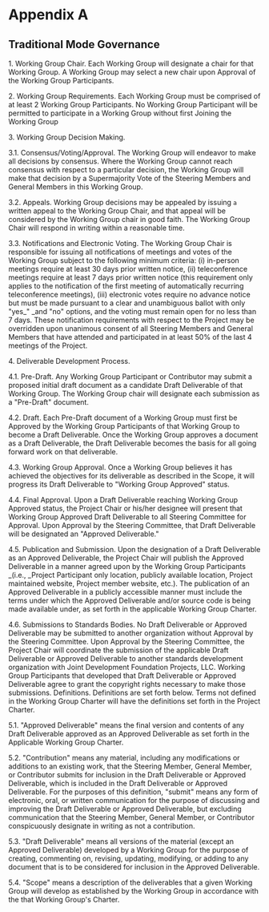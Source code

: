 # Appendix A 

## Traditional Mode Governance 

1\. Working Group Chair. Each Working Group will designate a chair for that Working Group. A Working Group may select a new chair upon Approval of the Working Group Participants.

2\. Working Group Requirements. Each Working Group must be comprised of at least 2 Working Group Participants. No Working Group Participant will be permitted to participate in a Working Group without first Joining the Working Group 

3\. Working Group Decision Making. 

3.1\. Consensus/Voting/Approval. The Working Group will endeavor to make all decisions by consensus. Where the Working Group cannot reach consensus with respect to a particular decision, the Working Group will make that decision by a Supermajority Vote of the Steering Members and General Members in this Working Group. 


3.2\. Appeals. Working Group decisions may be appealed by issuing `a `written appeal to the Working Group Chair, and that appeal will be considered by the Working Group chair in good faith. The Working Group Chair will respond in writing within a reasonable time. 

3.3\. Notifications and Electronic Voting. The Working Group Chair is responsible for issuing all notifications of meetings and votes of the Working Group subject to the following minimum criteria: (i) in-person meetings require at least 30 days prior written notice, (ii) teleconference meetings require at least 7 days prior written notice (this requirement only applies to the notification of the first meeting of automatically recurring teleconference meetings), (iii) electronic votes require no advance notice but must be made pursuant to a clear and unambiguous ballot with only "yes_" _and "no" options, and the voting must remain open for no less than 7 days. These notification requirements with respect to the Project may be overridden upon unanimous consent of all Steering Members and General Members that have attended and participated in at least 50% of the last 4 meetings of the Project. 

4\. Deliverable Development Process. 

4.1\. Pre-Draft. Any Working Group Participant or Contributor may submit a proposed initial draft document as a candidate Draft Deliverable of that Working Group. The Working Group chair will designate each submission as a "Pre-Draft" document. 

4.2\. Draft. Each Pre-Draft document of a Working Group must first be Approved by the Working Group Participants of that Working Group to become a Draft Deliverable. Once the Working Group approves a document as a Draft Deliverable, the Draft Deliverable becomes the basis for all going forward work on that deliverable. 

4.3\. Working Group Approval. Once a Working Group believes it has achieved the objectives for its deliverable as described in the Scope, it will progress its Draft Deliverable to "Working Group Approved" status. 

4.4\. Final Approval. Upon a Draft Deliverable reaching Working Group Approved status, the Project Chair or his/her designee will present that Working Group Approved Draft Deliverable to all Steering Committee for Approval. Upon Approval by the Steering Committee, that Draft Deliverable will be designated an "Approved Deliverable." 

4.5\. Publication and Submission. Upon the designation of a Draft Deliverable as an Approved Deliverable, the Project Chair will publish the Approved Deliverable in a manner agreed upon by the Working Group Participants _(i.e., _Project Participant only location, publicly available location, Project maintained website, Project member website, etc.). The publication of an Approved Deliverable in a publicly accessible manner must include the terms under which the Approved Deliverable and/or source code is being made available under, as set forth in the applicable Working Group Charter. 

4.6\. Submissions to Standards Bodies. No Draft Deliverable or Approved Deliverable may be submitted to another organization without Approval by the Steering Committee. Upon Approval by the Steering Committee, the Project Chair will coordinate the submission of the applicable Draft Deliverable or Approved Deliverable to another standards development organization with Joint Development Foundation Projects, LLC. Working Group Participants that developed that Draft Deliverable or Approved Deliverable agree to grant the copyright rights necessary to make those submissions. Definitions. Definitions are set forth below. Terms not defined in the Working Group Charter will have the definitions set forth in the Project Charter. 

5.1\. "Approved Deliverable" means the final version and contents of any Draft Deliverable approved as an Approved Deliverable as set forth in the Applicable Working Group Charter. 

5.2\. "Contribution" means any material, including any modifications or additions to an existing work, that the Steering Member, General Member, or Contributor submits for inclusion in the Draft Deliverable or Approved Deliverable, which is included in the Draft Deliverable or Approved Deliverable. For the purposes of this definition, "submit" means any form of electronic, oral, or written communication for the purpose of discussing and improving the Draft Deliverable or Approved Deliverable, but excluding communication that the Steering Member, General Member, or Contributor conspicuously designate in writing as not a contribution. 

5.3\. "Draft Deliverable" means all versions of the material (except an Approved Deliverable) developed by a Working Group for the purpose of creating, commenting on, revising, updating, modifying, or adding to any document that is to be considered for inclusion in the Approved Deliverable. 

5.4\. "Scope" means a description of the deliverables that a given Working Group will develop as established by the Working Group in accordance with the that Working Group's Charter. 